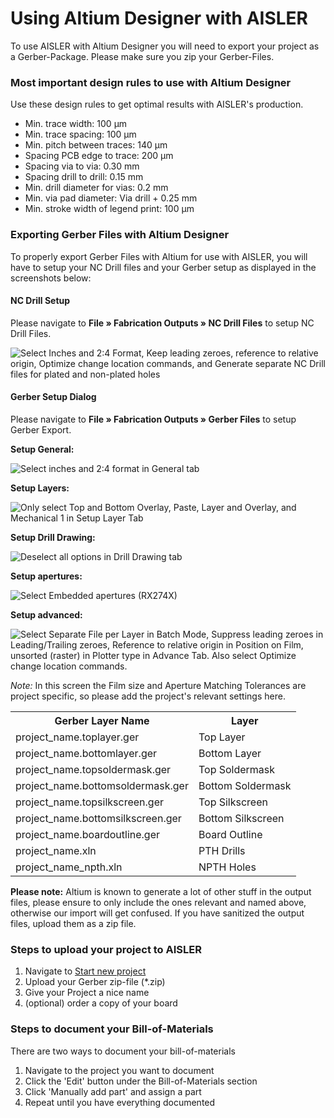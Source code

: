 <!-- --- title: Using Altium Design with AISLER -->
# Using Altium Designer with AISLER
To use AISLER with Altium Designer you will need to export your project as a Gerber-Package. Please make sure you zip your Gerber-Files. 

### Most important design rules to use with Altium Designer ###
Use these design rules to get optimal results with AISLER's production. 

- Min. trace width: 100 μm
- Min. trace spacing: 100 μm
- Min. pitch between traces: 140 μm
- Spacing PCB edge to trace: 200 μm
- Spacing via to via: 0.30 mm
- Spacing drill to drill: 0.15 mm
- Min. drill diameter for vias: 0.2 mm
- Min. via pad diameter: Via drill + 0.25 mm
- Min. stroke width of legend print: 100 μm

### Exporting Gerber Files with Altium Designer ###
To properly export Gerber Files with Altium for use with AISLER, you will have to setup your NC Drill files and your Gerber setup as displayed in the screenshots below:

#### NC Drill Setup ####

Please navigate to **File » Fabrication Outputs » NC Drill Files** to setup NC Drill Files.

![Select Inches and 2:4 Format, Keep leading zeroes, reference to relative origin, Optimize change location commands, and Generate separate NC Drill files for plated and non-plated holes](/use-aisler-with/Altium-Designer/assets/nc_drill_setup.png)

#### Gerber Setup Dialog ####

Please navigate to **File » Fabrication Outputs » Gerber Files** to setup Gerber Export.


**Setup General:**

![Select inches and 2:4 format in General tab](/use-aisler-with/Altium-Designer/assets/gerber_setup_general.png)


**Setup Layers:**

![Only select Top and Bottom Overlay, Paste, Layer and Overlay, and Mechanical 1 in Setup Layer Tab](/use-aisler-with/Altium-Designer/assets/gerber_setup_layers.png)


**Setup Drill Drawing:**

![Deselect all options in Drill Drawing tab](/use-aisler-with/Altium-Designer/assets/gerber_setup_drill_drawing.png)


**Setup apertures:**

![Select Embedded apertures (RX274X)](/use-aisler-with/Altium-Designer/assets/gerber_setup_apertures.png)


**Setup advanced:**

![Select Separate File per Layer in Batch Mode, Suppress leading zeroes in Leading/Trailing zeroes, Reference to relative origin in Position on Film, unsorted (raster) in Plotter type in Advance Tab. Also select Optimize change location commands.](/use-aisler-with/Altium-Designer/assets/gerber_setup_advanced.png)

*Note:* In this screen the Film size and Aperture Matching Tolerances are project specific, so please add the project's relevant settings here.


<table>
<tr><th>Gerber Layer Name</th><th>Layer</th></tr>
<tr> <td>project_name.toplayer.ger</td><td>Top Layer</td> </tr>
<tr> <td>project_name.bottomlayer.ger</td><td>Bottom Layer</td> </tr>
<tr> <td>project_name.topsoldermask.ger</td><td>Top Soldermask</td> </tr>
<tr> <td>project_name.bottomsoldermask.ger</td><td>Bottom Soldermask</td> </tr>
<tr> <td>project_name.topsilkscreen.ger</td><td>Top Silkscreen</td> </tr>
<tr> <td>project_name.bottomsilkscreen.ger</td><td>Bottom Silkscreen</td> </tr>
<tr> <td>project_name.boardoutline.ger</td><td>Board Outline</td> </tr>
<tr> <td>project_name.xln</td><td>PTH Drills</td> </tr>
<tr> <td>project_name_npth.xln</td><td>NPTH Holes</td> </tr>
</table>

**Please note:** Altium is known to generate a lot of other stuff in the output files, please ensure to only include the ones relevant and named above, otherwise our import will get confused. If you have sanitized the output files, upload them as a zip file. 

### Steps to upload your project to AISLER ###

1. Navigate to [Start new project](https://go.aisler.net/p/new "Start new Project")
2. Upload your Gerber zip-file (*.zip)
3. Give your Project a nice name
4. (optional) order a copy of your board

### Steps to document your Bill-of-Materials
There are two ways to document your bill-of-materials

1. Navigate to the project you want to document 
2. Click the 'Edit' button under the Bill-of-Materials section
3. Click 'Manually add part' and assign a part
4. Repeat until you have everything documented
